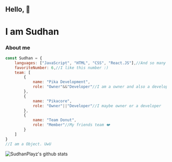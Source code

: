<!-- Banner will be soon ![](./banner.jpg) -->
## Hello, :wave:
# I am Sudhan

### About me
```js
const Sudhan = {
    languages: ["JavaScript", "HTML", "CSS", "React.JS"],//And so many
    favoriteNumber: 6,//I like this number :)
    team: [
        {
            name: "Pika Development",
            role: "Owner"&&"Developer"//I am a owner and also a developer
        },
        {
            name: "Pikacore",
            role: "Owner"||"Developer"//I maybe owner or a developer
        },
        {
            name: "Team Donut",
            role: "Member"//My friends team ❤️
        }
    ]
}
//I am a Object. UwU
```

![SudhanPlayz's github stats](https://github-readme-stats.vercel.app/api?username=SudhanPlayz&show_icons=true&hide_border=true)

